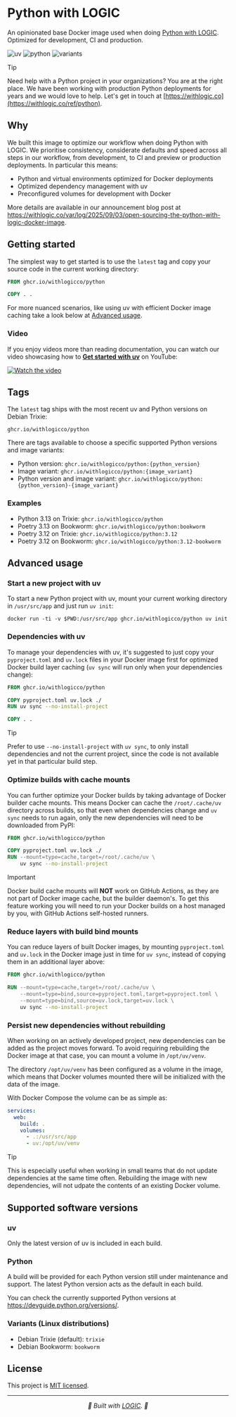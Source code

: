 
# Python with LOGIC

An opinionated base Docker image used when doing [Python with LOGIC](https://withlogic.co/ref/python). Optimized for development, CI and production.

![uv](https://img.shields.io/badge/uv-0.8.14-lime) ![python](https://img.shields.io/badge/Python-3.13%20(default)%2C3.12%2C3.11%2C3.10-blue) ![variants](https://img.shields.io/badge/Variant-trixie%20(default)%2C%20bookworm-purple?label=Variants)

> [!TIP]
> 
> Need help with a Python project in your organizations? You are at the right place. We have been working with production Python deployments for years and we would love to help. Let's get in touch at [https://withlogic.co](https://withlogic.co/ref/python).

## Why

We built this image to optimize our workflow when doing Python with LOGIC. We prioritise consistency, considerate defaults and speed across all steps in our workflow, from development, to CI and preview or production deployments. In particular this means:

- Python and virtual environments optimized for Docker deployments
- Optimized dependency management with uv
- Preconfigured volumes for development with Docker

More details are available in our announcement blog post at https://withlogic.co/var/log/2025/09/03/open-sourcing-the-python-with-logic-docker-image.

## Getting started

The simplest way to get started is to use the `latest` tag and copy your source code in the current working directory:

```dockerfile
FROM ghcr.io/withlogicco/python

COPY . .
```

For more nuanced scenarios, like using uv with efficient Docker image caching take a look below at [Advanced usage](#advanced-usage).

### Video

If you enjoy videos more than reading documentation, you can watch our video showcasing how to **[Get started with uv](https://www.youtube.com/watch?v=E2_AwKjAzGk)** on YouTube:

[![Watch the video](https://img.youtube.com/vi/E2_AwKjAzGk/hqdefault.jpg)](https://youtu.be/E2_AwKjAzGk)

## Tags

The `latest` tag ships with the most recent uv and Python versions on Debian Trixie:

```
ghcr.io/withlogicco/python
```

There are tags available to choose a specific supported Python versions and image variants:

- Python version: `ghcr.io/withlogicco/python:{python_version}`
- Image variant: `ghcr.io/withlogicco/python:{image_variant}`
- Python version and image variant: `ghcr.io/withlogicco/python:{python_version}-{image_variant}`

### Examples

- Python 3.13 on Trixie: `ghcr.io/withlogicco/python`
- Poetry 3.13 on Bookworm: `ghcr.io/withlogicco/python:bookworm`
- Poetry 3.12 on Trixie: `ghcr.io/withlogicco/python:3.12`
- Poetry 3.12 on Bookworm: `ghcr.io/withlogicco/python:3.12-bookworm`

## Advanced usage

### Start a new project with uv

To start a new Python project with uv, mount your current working directory in `/usr/src/app` and just run `uv init`:

```console
docker run -ti -v $PWD:/usr/src/app ghcr.io/withlogicco/python uv init
```

### Dependencies with uv

To manage your dependencies with uv, it's suggested to just copy your `pyproject.toml` and `uv.lock` files in your Docker image first for optimized Docker build layer caching (`uv sync` will run only when your dependencies change):

```dockerfile
FROM ghcr.io/withlogicco/python

COPY pyproject.toml uv.lock ./
RUN uv sync --no-install-project

COPY . .
```

> [!TIP]
> 
> Prefer to use `--no-install-project` with `uv sync`, to only install dependencies and not the current project, since the code is not available yet in that particular build step.

### Optimize builds with cache mounts

You can further optimize your Docker builds by taking advantage of Docker builder cache mounts. This means Docker can cache the `/root/.cache/uv` directory across builds, so that even when dependencies change and `uv sync` needs to run again, only the new dependencies will need to be downloaded from PyPI:

```dockerfile
FROM ghcr.io/withlogicco/python

COPY pyproject.toml uv.lock ./
RUN --mount=type=cache,target=/root/.cache/uv \
    uv sync --no-install-project
```

> [!IMPORTANT]
> 
> Docker build cache mounts will **NOT** work on GitHub Actions, as they are not part of Docker image cache, but the builder daemon's. To get this feature working you will need to run your Docker builds on a host managed by you, with GitHub Actions self-hosted runners.

### Reduce layers with build bind mounts

You can reduce layers of built Docker images, by mounting `pyproject.toml` and `uv.lock` in the Docker image just in time for `uv sync`, instead of copying them in an additional layer above:

```dockerfile
FROM ghcr.io/withlogicco/python

RUN --mount=type=cache,target=/root/.cache/uv \
    --mount=type=bind,source=pyproject.toml,target=pyproject.toml \
    --mount=type=bind,source=uv.lock,target=uv.lock \
    uv sync --no-install-project
```

### Persist new dependencies without rebuilding

When working on an actively developed project, new dependencies can be added as the project moves forward. To avoid requiring rebuilding the Docker image at that case, you can mount a volume in `/opt/uv/venv`.

The directory `/opt/uv/venv` has been configured as a volume in the image, which means that Docker volumes mounted there will be initialized with the data of the image. 

With Docker Compose the volume can be as simple as:

```yml
services:
  web:
    build: .
    volumes:
      - .:/usr/src/app
      - uv:/opt/uv/venv
```

> [!TIP]
> 
> This is especially useful when working in small teams that do not update dependencies at the same time often. Rebuilding the image with new dependencies, will not udpate the contents of an existing Docker volume.

## Supported software versions

### uv

Only the latest version of uv is included in each build.

### Python

A build will be provided for each Python version still under maintenance and support. The latest Python version acts as the default in each build.

You can check the currently supported Python versions at https://devguide.python.org/versions/.

### Variants (Linux distributions)

- Debian Trixie (default): `trixie`
- Debian Bookworm: `bookworm`

## License

This project is [MIT licensed](LICENSE).

---

<p align="center">
	<i>🦄 Built with <a href="https://withlogic.co/">LOGIC</a>. 🦄</i>
</p>

